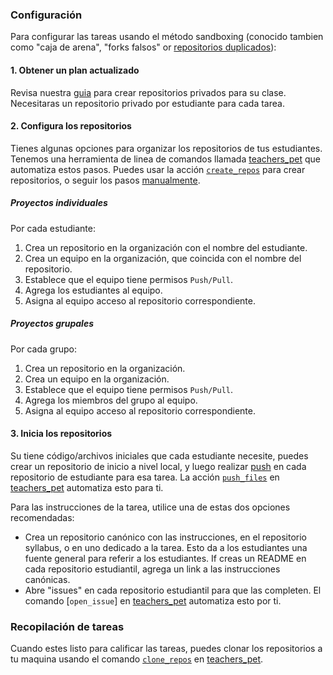 ### Configuración

Para configurar las tareas usando el método sandboxing (conocido tambien como "caja de arena", "forks falsos" or [repositorios duplicados][help-duplicate]):

#### 1. Obtener un plan actualizado

Revisa nuestra [guia][private-repos] para crear repositorios privados para su clase. Necesitaras un repositorio privado por estudiante para cada tarea.

#### 2. Configura los repositorios

Tienes algunas opciones para organizar los repositorios de tus estudiantes. Tenemos una herramienta de linea de comandos llamada [teachers_pet][teachers-pet] que automatiza estos pasos. Puedes usar la acción [`create_repos`][create-repos-action] para crear repositorios, o seguir los pasos [manualmente][help-duplicate].

##### Proyectos individuales

Por cada estudiante:

1. Crea un repositorio en la organización con el nombre del estudiante.
1. Crea un equipo en la organización, que coincida con el nombre del repositorio.
1. Establece que el equipo tiene permisos `Push/Pull`.
1. Agrega los estudiantes al equipo.
1. Asigna al equipo acceso al repositorio correspondiente.

##### Proyectos grupales

Por cada grupo:

1. Crea un repositorio en la organización.
1. Crea un equipo en la organización.
1. Establece que el equipo tiene permisos `Push/Pull`.
1. Agrega los miembros del grupo al equipo.
1. Asigna al equipo acceso al repositorio correspondiente.

#### 3. Inicia los repositorios

Su tiene código/archivos iniciales que cada estudiante necesite, puedes crear un repositorio de inicio a nivel local, y luego realizar [push][ref-push] en cada repositorio de estudiante para esa tarea. La acción [`push_files`][push-files] en [teachers_pet][teachers-pet] automatiza esto para ti.

Para las instrucciones de la tarea, utilice una de estas dos opciones recomendadas:

* Crea un repositorio canónico con las instrucciones, en el repositorio syllabus, o en uno dedicado a la tarea. Esto da a los estudiantes una fuente general para referir a los estudiantes.  If creas un README en cada repositorio estudiantil, agrega un link a las instrucciones canónicas.
* Abre "issues" en cada repositorio estudiantil para que las completen.  El comando [`open_issue`] en [teachers_pet][teachers-pet] automatiza esto por ti.

### Recopilación de tareas

Cuando estes listo para calificar las tareas, puedes clonar los repositorios a tu maquina usando el comando [`clone_repos`][clone-repos] en [teachers_pet][teachers-pet].

<!-- Links -->
[help-duplicate]: https://help.github.com/articles/duplicating-a-repository
[private-repos]: /guide/private_repos
[create-repos-action]: https://github.com/education/teachers_pet#creating-assignments
[teachers-pet]: https://github.com/education/teachers_pet
[push-files]: https://github.com/education/teachers_pet#pushing-starter-files
[ref-push]: http://gitref.org/remotes/#push
[open-issue]: https://github.com/education/teachers_pet#opening-issues
[clone-repos]: https://github.com/education/teachers_pet#clone-repositories-for-grading
